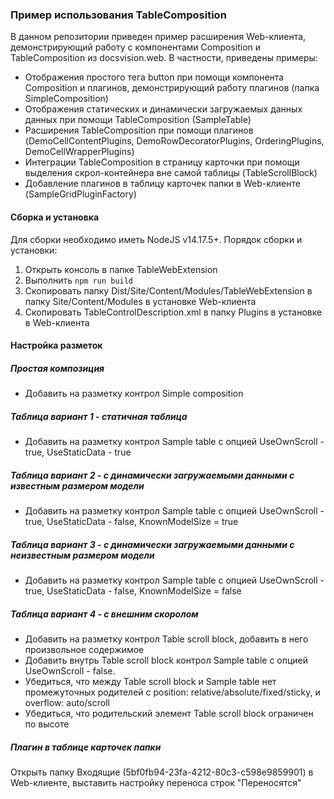### Пример использования TableComposition

В данном репозитории приведен пример расширения Web-клиента, демонстрирующий работу с компонентами Composition и TableComposition из docsvision.web. В частности, приведены примеры:

- Отображения простого тега button при помощи компонента Composition и плагинов, демонстрирующий работу плагинов (папка SimpleComposition)
- Отображения статических и динамически загружаемых данных данных при помощи TableComposition (SampleTable)
- Расширения TableComposition при помощи плагинов (DemoCellContentPlugins, DemoRowDecoratorPlugins, OrderingPlugins, DemoCellWrapperPlugins)
- Интеграции TableComposition в страницу карточки при помощи выделения скрол-контейнера вне самой таблицы (TableScrollBlock)
- Добавление плагинов в таблицу карточек папки в Web-клиенте (SampleGridPluginFactory)

#### Сборка и установка

Для сборки необходимо иметь NodeJS v14.17.5+. Порядок сборки и установки:

1. Открыть консоль в папке TableWebExtension
2. Выполнить `npm run build`
3. Скопировать папку Dist/Site/Content/Modules/TableWebExtension в папку Site/Content/Modules в установке Web-клиента
4. Скопировать TableControlDescription.xml в папку Plugins в установке в Web-клиента

#### Настройка разметок

##### Простая композиция

- Добавить на разметку контрол Simple composition 

##### Таблица вариант 1 - статичная таблица

- Добавить на разметку контрол Sample table с опцией UseOwnScroll - true, UseStaticData - true


##### Таблица вариант 2 - с динамически загружаемыми данными с известным размером модели

- Добавить на разметку контрол Sample table с опцией UseOwnScroll - true, UseStaticData - false, KnownModelSize = true


##### Таблица вариант 3 - с динамически загружаемыми данными с неизвестным размером модели

- Добавить на разметку контрол Sample table с опцией UseOwnScroll - true, UseStaticData - false, KnownModelSize = false

##### Таблица вариант 4 - с внешним скоролом

- Добавить на разметку контрол Table scroll block, добавить в него произвольное содержимое
- Добавить внутрь Table scroll block контрол Sample table с опцией UseOwnScroll - false.
- Убедиться, что между Table scroll block и Sample table нет промежуточных родителей с position: relative/absolute/fixed/sticky, и overflow: auto/scroll
- Убедиться, что родительский элемент Table scroll block ограничен по высоте

##### Плагин в таблице карточек папки

Открыть папку Входящие (5bf0fb94-23fa-4212-80c3-c598e9859901) в Web-клиенте, выставить настройку переноса строк "Переносятся"